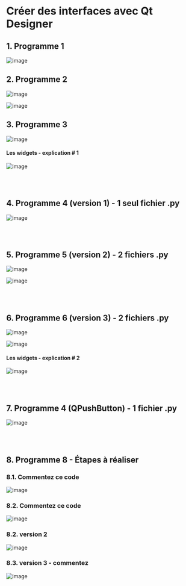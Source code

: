 # Créer des interfaces avec Qt Designer

## 1. Programme 1

![image](https://github.com/user-attachments/assets/fc7632cd-a366-41ce-91eb-055a05b43d9e)


## 2. Programme 2

![image](https://github.com/user-attachments/assets/869acc7a-4e22-4dab-9226-56f769725bcc)

![image](https://github.com/user-attachments/assets/11752983-fa1f-4014-ba52-fd2af00184c9)


## 3. Programme 3

![image](https://github.com/user-attachments/assets/df4fc788-a490-471d-8e05-d3b1e03bdc3c)


#### Les widgets - explication # 1

![image](https://github.com/user-attachments/assets/d2d7cfd4-2dc8-4741-9799-f138bc255868)


<br/>
<br/>

## 4. Programme 4 (version 1) - 1 seul fichier .py

![image](https://github.com/user-attachments/assets/0e7bcb18-79b2-4bad-aa27-2daa23909987)

<br/>
<br/>

## 5. Programme 5 (version 2) - 2 fichiers .py

![image](https://github.com/user-attachments/assets/83a62ca1-3c74-447e-a4dc-af22f40ff74b)

![image](https://github.com/user-attachments/assets/2dc4a6ee-f2e4-4f54-a924-433d93c7b215)


<br/>
<br/>

## 6. Programme 6 (version 3) - 2 fichiers .py

![image](https://github.com/user-attachments/assets/696fb849-a503-442a-99aa-0c784cbac059)


![image](https://github.com/user-attachments/assets/150d01dc-d546-41b0-9b9d-91739ac4ad4f)


#### Les widgets - explication # 2

![image](https://github.com/user-attachments/assets/8ae9f706-7727-4c92-882b-7d30a4087647)



<br/>
<br/>

## 7. Programme 4 (QPushButton) - 1 fichier .py

![image](https://github.com/user-attachments/assets/65903829-efe9-4562-b404-52a86cee7059)


<br/>
<br/>

## 8. Programme 8 - Étapes à réaliser

### 8.1. Commentez ce code

![image](https://github.com/user-attachments/assets/bc9065c7-a63a-49e9-8847-9a74274e12fb)

### 8.2. Commentez ce code

![image](https://github.com/user-attachments/assets/cf01ccf1-80f3-4baa-9f5b-9366d7137a37)


### 8.2. version 2 

![image](https://github.com/user-attachments/assets/6d174fdc-a89a-4143-b5ff-948c7d3f5125)

### 8.3. version 3 - commentez 

![image](https://github.com/user-attachments/assets/6d174fdc-a89a-4143-b5ff-948c7d3f5125)





